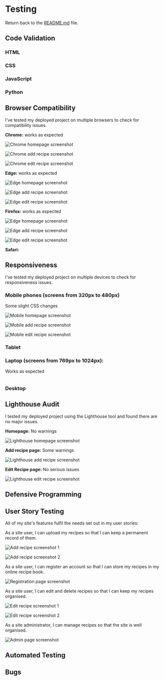 # Testing

Return back to the [README.md](README.md) file.

## Code Validation

### HTML

### CSS

### JavaScript

### Python

## Browser Compatibility

I've tested my deployed project on multiple browsers to check for compatibility issues.

**Chrome:** works as expected

![Chrome homepage screenshot](documentation/chrome_screenshot_homepage.png)

![Chrome add recipe screenshot](documentation/chrome_screenshot_addrecipe.png)

![Chrome edit recipe screenshot](documentation/chrome_screenshot_editrecipe.png)

**Edge:** works as expected

![Edge homepage screenshot](documentation/edge_screenshot_homepage.png)

![Edge add recipe screenshot](documentation/edge_screenshot_addrecipe.png)

![Edge edit recipe screenshot](documentation/edge_screenshot_editrecipe.png)

**Firefox:** works as expected

![Edge homepage screenshot](documentation/firefox_screenshot_homepage.png)

![Edge add recipe screenshot](documentation/firefox_screenshot_addrecipe.png)

![Edge edit recipe screenshot](documentation/firefox_screenshot_editrecipe.png)

**Safari:** 

## Responsiveness

I've tested my deployed project on multiple devices to check for responsiveness issues.

### Mobile phones (screens from 320px to 480px) 

Some slight CSS changes

![Mobile homepage screenshot](documentation/mobile_screenshot_homepage.png)

![Mobile add recipe screenshot](documentation/mobile_screenshot_addrecipe.png)

![Mobile edit recipe screenshot](documentation/mobile_screenshot_editrecipe.png)

### Tablet

### Laptop  (screens from 769px to 1024px): 

Works as expected

![]()


### Desktop

## Lighthouse Audit

I tested my deployed project using the Lighthouse tool and found there are no major issues.

**Homepage:** No warnings

![Lighthouse homepage screenshot](documentation/lighthouse_homepage_screenshot.png)

**Add recipe page:** Some warnings

![Lighthouse add recipe screenshot](documentation/lighthouse_addrecipe_screenshot.png)

**Edit Recipe page:** No serious issues

![Lighthouse edit recipe screenshot](documentation/lighthouse_editrecipe_screenshot.png)

## Defensive Programming

## User Story Testing

All of my site's features fulfil the needs set out in my user stories:

As a site user, I can upload my recipes so that I can keep a permanent record of them.

![Add recipe screenshot 1](documentation/add_recipe_screenshot_1.png)

![Add recipe screenshot 2](documentation/add_recipe_screenshot_2.png)

As a site user, I can register an account so that I can store my recipes in my online recipe book.

![Registration page screenshot](documentation/registration_page.png)

As a site user, I can edit and delete recipes so that I can keep my recipes organised.

![Edit recipe screenshot 1](documentation/edit_recipe_screenshot_1.png)

![Edit recipe screenshot 2](documentation/edit_recipe_screenshot_2.png)

As a site administrator, I can manage recipes so that the site is well organised.

![Admin page screenshot](documentation/admin_page.png)

## Automated Testing

## Bugs

